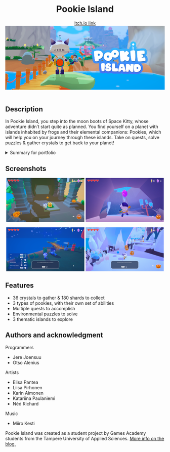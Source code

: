 <br />
<div align="center">
<h1>Pookie Island</h1>
<a href="https://nedrichard.itch.io/pookie-island">Itch.io link
<img src="./images/Z98wF9.png" alt="Banner">
</a>
</div>
<br />

## Description
In Pookie Island, you step into the moon boots of Space Kitty, whose adventure didn’t start quite as planned. You find yourself on a planet with islands inhabited by frogs and their elemental companions: Pookies, which will help you on your journey through these islands. Take on quests, solve puzzles & gather crystals to get back to your planet!

<details>
<summary> Summary for portfolio </summary>
  
  - School project
  - Complete game
  - Responsible for:<ul>
    - player movement
    - cameras/cutscenes
    - vacuum and powerup mechanics</ul>
    
</details>

## Screenshots
<p align="center">
  <img src="./images/6p8XK6.png" alt="Screenshot" width="49%" >
  <img src="./images/MUu18Z.png" alt="Screenshot" width="49%" >
<p/>

<p align="center">
  <img src="./images/QwYfZr.png" alt="Screenshot" width="49%" >
  <img src="./images/tl2QKt.png" alt="Screenshot" width="49%" >
<p/>

## Features
  - 36 crystals to gather & 180 shards to collect
  - 3 types of pookies, with their own set of abilities
  - Multiple quests to accomplish
  - Environmental puzzles to solve
  - 3 thematic islands to explore

## Authors and acknowledgment
Programmers
  - Jere Joensuu
  - Otso Alenius

Artists
  - Elisa Pantea
  - Liisa Pirhonen
  - Karin Aimonen
  - Katariina Paulaniemi
  - Néd Richard

Music
  - Miiro Kesti

Pookie Island was created as a student project by Games Academy students from the Tampere University of Applied Sciences.
<a href="https://www.gamesacademy.fi/uncategorized/ga-spring-2022-pookie-island">More info on the blog.</a>
